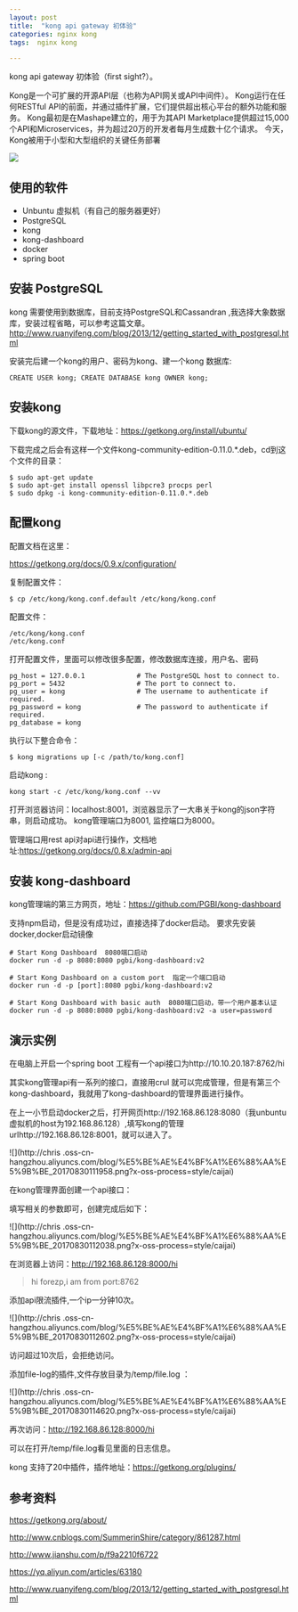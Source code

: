 ```yaml
---
layout: post
title:  "kong api gateway 初体验"
categories: nginx kong
tags:  nginx kong

---
```





kong api gateway 初体验（first sight?）。

Kong是一个可扩展的开源API层（也称为API网关或API中间件）。 Kong运行在任何RESTful API的前面，并通过插件扩展，它们提供超出核心平台的额外功能和服务。
Kong最初是在Mashape建立的，用于为其API Marketplace提供超过15,000个API和Microservices，并为超过20万的开发者每月生成数十亿个请求。 今天，Kong被用于小型和大型组织的关键任务部署

![](https://getkong.org/assets/images/docs/kong-architecture.jpg)

<!--more-->

## 使用的软件

- Unbuntu 虚拟机（有自己的服务器更好）
- PostgreSQL
- kong 
- kong-dashboard
- docker
- spring boot

## 安装 PostgreSQL

kong 需要使用到数据库，目前支持PostgreSQL和Cassandran ,我选择大象数据库，安装过程省略，可以参考这篇文章。
http://www.ruanyifeng.com/blog/2013/12/getting_started_with_postgresql.html

安装完后建一个kong的用户、密码为kong、建一个kong 数据库:

```
CREATE USER kong; CREATE DATABASE kong OWNER kong;
```

## 安装kong 

下载kong的源文件，下载地址：https://getkong.org/install/ubuntu/

下载完成之后会有这样一个文件kong-community-edition-0.11.0.*.deb，cd到这个文件的目录：


```
$ sudo apt-get update
$ sudo apt-get install openssl libpcre3 procps perl
$ sudo dpkg -i kong-community-edition-0.11.0.*.deb

```


## 配置kong

配置文档在这里：

https://getkong.org/docs/0.9.x/configuration/

复制配置文件：

```
$ cp /etc/kong/kong.conf.default /etc/kong/kong.conf
```

配置文件：

```
/etc/kong/kong.conf
/etc/kong.conf

```

打开配置文件，里面可以修改很多配置，修改数据库连接，用户名、密码

```
pg_host = 127.0.0.1             # The PostgreSQL host to connect to.
pg_port = 5432                  # The port to connect to.
pg_user = kong                  # The username to authenticate if required.
pg_password = kong              # The password to authenticate if required.
pg_database = kong

```


执行以下整合命令：

```
$ kong migrations up [-c /path/to/kong.conf]

```

启动kong :

```
kong start -c /etc/kong/kong.conf --vv
```
打开浏览器访问：localhost:8001，浏览器显示了一大串关于kong的json字符串，则启动成功。
kong管理端口为8001, 监控端口为8000。

管理端口用rest api对api进行操作，文档地址:https://getkong.org/docs/0.8.x/admin-api

## 安装 kong-dashboard

kong管理端的第三方网页，地址：https://github.com/PGBI/kong-dashboard

支持npm启动，但是没有成功过，直接选择了docker启动。
要求先安装docker,docker启动镜像

```
# Start Kong Dashboard  8080端口启动
docker run -d -p 8080:8080 pgbi/kong-dashboard:v2

# Start Kong Dashboard on a custom port  指定一个端口启动
docker run -d -p [port]:8080 pgbi/kong-dashboard:v2

# Start Kong Dashboard with basic auth  8080端口启动，带一个用户基本认证
docker run -d -p 8080:8080 pgbi/kong-dashboard:v2 -a user=password

```

## 演示实例

在电脑上开启一个spring boot 工程有一个api接口为http://10.10.20.187:8762/hi


其实kong管理api有一系列的接口，直接用crul 就可以完成管理，但是有第三个kong-dashboard，我就用了kong-dashboard的管理界面进行操作。

在上一小节启动docker之后，打开网页http://192.168.86.128:8080（我unbuntu虚拟机的host为192.168.86.128）,填写kong的管理urlhttp://192.168.86.128:8001，就可以进入了。

![](http://chris .oss-cn-hangzhou.aliyuncs.com/blog/%E5%BE%AE%E4%BF%A1%E6%88%AA%E5%9B%BE_20170830111958.png?x-oss-process=style/caijai)

在kong管理界面创建一个api接口：

填写相关的参数即可，创建完成后如下：

![](http://chris .oss-cn-hangzhou.aliyuncs.com/blog/%E5%BE%AE%E4%BF%A1%E6%88%AA%E5%9B%BE_20170830112038.png?x-oss-process=style/caijai)

在浏览器上访问：http://192.168.86.128:8000/hi

> hi forezp,i am from port:8762


添加api限流插件,一个ip一分钟10次。

![](http://chris .oss-cn-hangzhou.aliyuncs.com/blog/%E5%BE%AE%E4%BF%A1%E6%88%AA%E5%9B%BE_20170830112602.png?x-oss-process=style/caijai)

访问超过10次后，会拒绝访问。

添加file-log的插件,文件存放目录为/temp/file.log  ：

![](http://chris .oss-cn-hangzhou.aliyuncs.com/blog/%E5%BE%AE%E4%BF%A1%E6%88%AA%E5%9B%BE_20170830114620.png?x-oss-process=style/caijai)

再次访问：http://192.168.86.128:8000/hi

可以在打开/temp/file.log看见里面的日志信息。

kong 支持了20中插件，插件地址：https://getkong.org/plugins/

## 参考资料

https://getkong.org/about/

http://www.cnblogs.com/SummerinShire/category/861287.html

http://www.jianshu.com/p/f9a2210f6722

https://yq.aliyun.com/articles/63180

http://www.ruanyifeng.com/blog/2013/12/getting_started_with_postgresql.html
